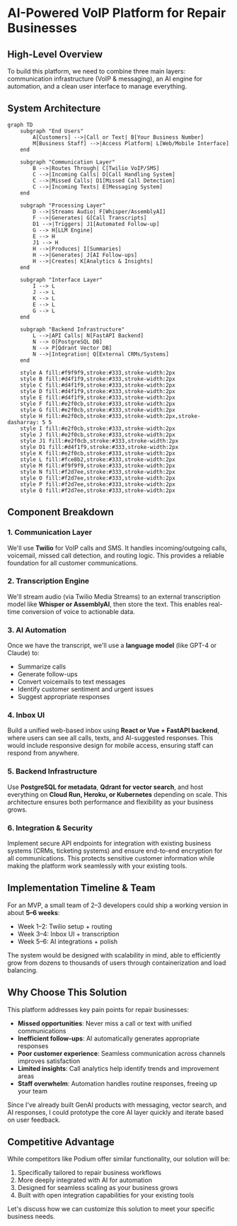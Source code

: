# AI-Powered VoIP Platform for Repair Businesses

## High-Level Overview
To build this platform, we need to combine three main layers: communication infrastructure (VoIP & messaging), an AI engine for automation, and a clean user interface to manage everything.

## System Architecture
```mermaid
graph TD
    subgraph "End Users"
        A[Customers] -->|Call or Text| B[Your Business Number]
        M[Business Staff] -->|Access Platform| L[Web/Mobile Interface]
    end
    
    subgraph "Communication Layer"
        B -->|Routes Through| C[Twilio VoIP/SMS]
        C -->|Incoming Calls| D[Call Handling System]
        C -->|Missed Calls| D1[Missed Call Detection]
        C -->|Incoming Texts| E[Messaging System]
    end
    
    subgraph "Processing Layer"
        D -->|Streams Audio| F[Whisper/AssemblyAI]
        F -->|Generates| G[Call Transcripts]
        D1 -->|Triggers| J1[Automated Follow-up]
        G --> H[LLM Engine]
        E --> H
        J1 --> H
        H -->|Produces| I[Summaries]
        H -->|Generates| J[AI Follow-ups]
        H -->|Creates| K[Analytics & Insights]
    end
    
    subgraph "Interface Layer"
        I --> L
        J --> L
        K --> L
        E --> L
        G --> L
    end
    
    subgraph "Backend Infrastructure"
        L -->|API Calls| N[FastAPI Backend]
        N --> O[PostgreSQL DB]
        N --> P[Qdrant Vector DB]
        N -->|Integration| Q[External CRMs/Systems]
    end
    
    style A fill:#f9f9f9,stroke:#333,stroke-width:2px
    style B fill:#d4f1f9,stroke:#333,stroke-width:2px
    style C fill:#d4f1f9,stroke:#333,stroke-width:2px
    style D fill:#d4f1f9,stroke:#333,stroke-width:2px
    style E fill:#d4f1f9,stroke:#333,stroke-width:2px
    style F fill:#e2f0cb,stroke:#333,stroke-width:2px
    style G fill:#e2f0cb,stroke:#333,stroke-width:2px
    style H fill:#e2f0cb,stroke:#333,stroke-width:2px,stroke-dasharray: 5 5
    style I fill:#e2f0cb,stroke:#333,stroke-width:2px
    style J fill:#e2f0cb,stroke:#333,stroke-width:2px
    style J1 fill:#e2f0cb,stroke:#333,stroke-width:2px
    style D1 fill:#d4f1f9,stroke:#333,stroke-width:2px
    style K fill:#e2f0cb,stroke:#333,stroke-width:2px
    style L fill:#fce8b2,stroke:#333,stroke-width:2px
    style M fill:#f9f9f9,stroke:#333,stroke-width:2px
    style N fill:#f2d7ee,stroke:#333,stroke-width:2px
    style O fill:#f2d7ee,stroke:#333,stroke-width:2px
    style P fill:#f2d7ee,stroke:#333,stroke-width:2px
    style Q fill:#f2d7ee,stroke:#333,stroke-width:2px
```

## Component Breakdown

### 1. Communication Layer
We'll use **Twilio** for VoIP calls and SMS. It handles incoming/outgoing calls, voicemail, missed call detection, and routing logic. This provides a reliable foundation for all customer communications.

### 2. Transcription Engine
We'll stream audio (via Twilio Media Streams) to an external transcription model like **Whisper or AssemblyAI**, then store the text. This enables real-time conversion of voice to actionable data.

### 3. AI Automation
Once we have the transcript, we'll use a **language model** (like GPT-4 or Claude) to:
* Summarize calls
* Generate follow-ups
* Convert voicemails to text messages
* Identify customer sentiment and urgent issues
* Suggest appropriate responses

### 4. Inbox UI
Build a unified web-based inbox using **React or Vue + FastAPI backend**, where users can see all calls, texts, and AI-suggested responses. This would include responsive design for mobile access, ensuring staff can respond from anywhere.

### 5. Backend Infrastructure
Use **PostgreSQL for metadata**, **Qdrant for vector search**, and host everything on **Cloud Run, Heroku, or Kubernetes** depending on scale. This architecture ensures both performance and flexibility as your business grows.

### 6. Integration & Security
Implement secure API endpoints for integration with existing business systems (CRMs, ticketing systems) and ensure end-to-end encryption for all communications. This protects sensitive customer information while making the platform work seamlessly with your existing tools.

## Implementation Timeline & Team

For an MVP, a small team of 2–3 developers could ship a working version in about **5–6 weeks**:
- Week 1–2: Twilio setup + routing
- Week 3–4: Inbox UI + transcription
- Week 5–6: AI integrations + polish

The system would be designed with scalability in mind, able to efficiently grow from dozens to thousands of users through containerization and load balancing.

## Why Choose This Solution

This platform addresses key pain points for repair businesses:
- **Missed opportunities**: Never miss a call or text with unified communications
- **Inefficient follow-ups**: AI automatically generates appropriate responses
- **Poor customer experience**: Seamless communication across channels improves satisfaction
- **Limited insights**: Call analytics help identify trends and improvement areas
- **Staff overwhelm**: Automation handles routine responses, freeing up your team

Since I've already built GenAI products with messaging, vector search, and AI responses, I could prototype the core AI layer quickly and iterate based on user feedback.

## Competitive Advantage

While competitors like Podium offer similar functionality, our solution will be:
1. Specifically tailored to repair business workflows
2. More deeply integrated with AI for automation
3. Designed for seamless scaling as your business grows
4. Built with open integration capabilities for your existing tools

Let's discuss how we can customize this solution to meet your specific business needs.
